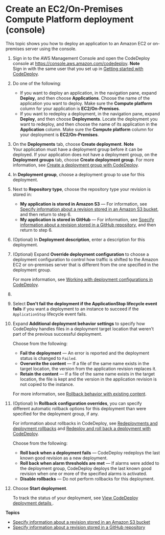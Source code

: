 # Create an EC2/On\-Premises Compute Platform deployment \(console\)<a name="deployments-create-console"></a>

This topic shows you how to deploy an application to an Amazon EC2 or on\-premises server using the console\.

1. Sign in to the AWS Management Console and open the CodeDeploy console at [https://console\.aws\.amazon\.com/codedeploy](https://console.aws.amazon.com/codedeploy)\.
**Note**  
Sign in with the same user that you set up in [Getting started with CodeDeploy](getting-started-codedeploy.md)\.

1. Do one of the following:
   +  If you want to deploy an application, in the navigation pane, expand **Deploy**, and then choose **Applications**\. Choose the name of the application you want to deploy\. Make sure the **Compute platform** column for your application is **EC2/On\-Premises**\.
   +  If you want to redeploy a deployment, in the navigation pane, expand **Deploy**, and then choose **Deployments**\. Locate the deployment you want to redeploy, and then choose the name of its application in the **Application** column\. Make sure the **Compute platform** column for your deployment is **EC2/On\-Premises**\.

1. On the **Deployments** tab, choose **Create deployment**\.
**Note**  
Your application must have a deployment group before it can be deployed\. If your application does not have a deployment group, on the **Deployment groups** tab, choose **Create deployment group**\. For more information, see [Create a deployment group with CodeDeploy](deployment-groups-create.md)\. 

1. In **Deployment group**, choose a deployment group to use for this deployment\.

1. Next to **Repository type**, choose the repository type your revision is stored in:
   + **My application is stored in Amazon S3** — For information, see [Specify information about a revision stored in an Amazon S3 bucket](deployments-create-console-s3.md), and then return to step 6\. 
   + **My application is stored in GitHub** — For information, see [Specify information about a revision stored in a GitHub repository](deployments-create-console-github.md), and then return to step 6\.

1. \(Optional\) In **Deployment description**, enter a description for this deployment\.

1. \(Optional\) Expand **Override deployment configuration** to choose a deployment configuration to control how traffic is shifted to the Amazon EC2 or on\-premises server that is different from the one specified in the deployment group\.

   For more information, see [Working with deployment configurations in CodeDeploy](deployment-configurations.md)\.

1. 

   1. Select **Don't fail the deployment if the ApplicationStop lifecycle event fails** if you want a deployment to an instance to succeed if the `ApplicationStop` lifecycle event fails\.

   1. Expand **Additional deployment behavior settings** to specify how CodeDeploy handles files in a deployment target location that weren't part of the previous successful deployment\.

      Choose from the following:
      + **Fail the deployment** — An error is reported and the deployment status is changed to `Failed`\.
      + **Overwrite the content** — If a file of the same name exists in the target location, the version from the application revision replaces it\.
      + **Retain the content** — If a file of the same name exists in the target location, the file is kept and the version in the application revision is not copied to the instance\.

      For more information, see [Rollback behavior with existing content](deployments-rollback-and-redeploy.md#deployments-rollback-and-redeploy-content-options)\. 

1. \(Optional\) In **Rollback configuration overrides**, you can specify different automatic rollback options for this deployment than were specified for the deployment group, if any\.

   For information about rollbacks in CodeDeploy, see [Redeployments and deployment rollbacks](deployment-steps-server.md#deployment-rollback) and [Redeploy and roll back a deployment with CodeDeploy](deployments-rollback-and-redeploy.md)\.

   Choose from the following:
   + **Roll back when a deployment fails** — CodeDeploy redeploys the last known good revision as a new deployment\.
   + **Roll back when alarm thresholds are met** — If alarms were added to the deployment group, CodeDeploy deploys the last known good revision when one or more of the specified alarms is activated\.
   + **Disable rollbacks** — Do not perform rollbacks for this deployment\.

1. Choose **Start deployment**\. 

   To track the status of your deployment, see [View CodeDeploy deployment details ](deployments-view-details.md)\.

**Topics**
+ [Specify information about a revision stored in an Amazon S3 bucket](deployments-create-console-s3.md)
+ [Specify information about a revision stored in a GitHub repository](deployments-create-console-github.md)